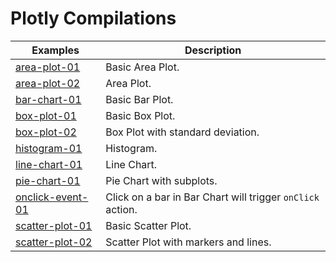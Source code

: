 # Plotly Compilations

| Examples | Description |
| --- | --- |
| [area-plot-01](./area-plot-01.json)| Basic Area Plot.
| [area-plot-02](./area-plot-02.json)| Area Plot.
| [bar-chart-01](./bar-chart-01.json)| Basic Bar Plot.
| [box-plot-01](./box-plot-01.json)| Basic Box Plot.
| [box-plot-02](./box-plot-01.json)| Box Plot with standard deviation.
| [histogram-01](./histogram-01.json)| Histogram.
| [line-chart-01](./line-chart-01.json)| Line Chart.
| [pie-chart-01](./pie-chart-01.json)| Pie Chart with subplots.
| [onclick-event-01](./onclick-event-01.json)| Click on a bar in Bar Chart will trigger `onClick` action.
| [scatter-plot-01](./scatter-plot-01.json)| Basic Scatter Plot.
| [scatter-plot-02](./scatter-plot-02.json)| Scatter Plot with markers and lines.
